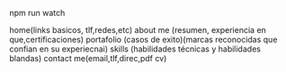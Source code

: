 npm run watch

home(links basicos, tlf,redes,etc)
about me (resumen, experiencia en que,certificaciones)
portafolio (casos de exito)(marcas reconocidas que confian en su experiecnai)
skills (habilidades técnicas y habilidades blandas)
contact me(email,tlf,direc,pdf cv)
